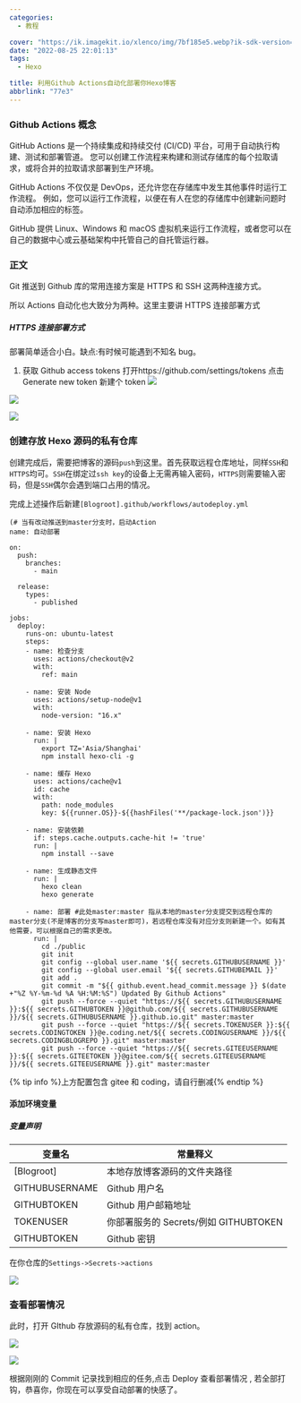 ```yaml
---
categories:
  - 教程

cover: "https://ik.imagekit.io/xlenco/img/7bf185e5.webp?ik-sdk-version=javascript-1.4.3&updatedAt=1670556758388"
date: "2022-08-25 22:01:13"
tags:
  - Hexo

title: 利用Github Actions自动化部署你Hexo博客
abbrlink: "77e3"
---
```


### Github Actions 概念

GitHub Actions 是一个持续集成和持续交付 (CI/CD) 平台，可用于自动执行构建、测试和部署管道。 您可以创建工作流程来构建和测试存储库的每个拉取请求，或将合并的拉取请求部署到生产环境。

GitHub Actions 不仅仅是 DevOps，还允许您在存储库中发生其他事件时运行工作流程。 例如，您可以运行工作流程，以便在有人在您的存储库中创建新问题时自动添加相应的标签。

GitHub 提供 Linux、Windows 和 macOS 虚拟机来运行工作流程，或者您可以在自己的数据中心或云基础架构中托管自己的自托管运行器。

### 正文

Git 推送到 Github 库的常用连接方案是 HTTPS 和 SSH 这两种连接方式。

所以 Actions 自动化也大致分为两种。这里主要讲 HTTPS 连接部署方式

##### HTTPS 连接部署方式

部署简单适合小白。缺点:有时候可能遇到不知名 bug。

1. 获取 Github access tokens
   打开https://github.com/settings/tokens
   点击 Generate new token 新建个 token
   ![](https://ik.imagekit.io/xlenco/img/VeryCapture_20220826175258.jpg?ik-sdk-version=javascript-1.4.3&updatedAt=1661507667397#crop=0&crop=0&crop=1&crop=1&id=L2uNP&originHeight=350&originWidth=1351&originalType=binary&ratio=1&rotation=0&showTitle=false&status=done&style=none&title=)

![](https://ik.imagekit.io/xlenco/img/VeryCapture_20220826175258.jpg?ik-sdk-version=javascript-1.4.3&updatedAt=1661507667397#crop=0&crop=0&crop=1&crop=1&id=w5T9Z&originHeight=350&originWidth=1351&originalType=binary&ratio=1&rotation=0&showTitle=false&status=done&style=none&title=)

![](https://ik.imagekit.io/xlenco/img/20200923085908748_yyLI6zVK8.png?ik-sdk-version=javascript-1.4.3&updatedAt=1661508148020#crop=0&crop=0&crop=1&crop=1&id=G0fCF&originHeight=183&originWidth=762&originalType=binary&ratio=1&rotation=0&showTitle=false&status=done&style=none&title=)

### 创建存放 Hexo 源码的私有仓库

创建完成后，需要把博客的源码`push`到这里。首先获取远程仓库地址，同样`SSH`和`HTTPS`均可。`SSH`在绑定过`ssh key`的设备上无需再输入密码，`HTTPS`则需要输入密码，但是`SSH`偶尔会遇到端口占用的情况。

完成上述操作后新建`[Blogroot].github/workflows/autodeploy.yml`

```
(# 当有改动推送到master分支时，启动Action
name: 自动部署

on:
  push:
    branches:
      - main

  release:
    types:
      - published

jobs:
  deploy:
    runs-on: ubuntu-latest
    steps:
    - name: 检查分支
      uses: actions/checkout@v2
      with:
        ref: main

    - name: 安装 Node
      uses: actions/setup-node@v1
      with:
        node-version: "16.x"

    - name: 安装 Hexo
      run: |
        export TZ='Asia/Shanghai'
        npm install hexo-cli -g

    - name: 缓存 Hexo
      uses: actions/cache@v1
      id: cache
      with:
        path: node_modules
        key: ${{runner.OS}}-${{hashFiles('**/package-lock.json')}}

    - name: 安装依赖
      if: steps.cache.outputs.cache-hit != 'true'
      run: |
        npm install --save

    - name: 生成静态文件
      run: |
        hexo clean
        hexo generate

    - name: 部署 #此处master:master 指从本地的master分支提交到远程仓库的master分支(不是博客的分支写master即可)，若远程仓库没有对应分支则新建一个。如有其他需要，可以根据自己的需求更改。
      run: |
        cd ./public
        git init
        git config --global user.name '${{ secrets.GITHUBUSERNAME }}'
        git config --global user.email '${{ secrets.GITHUBEMAIL }}'
        git add .
        git commit -m "${{ github.event.head_commit.message }} $(date +"%Z %Y-%m-%d %A %H:%M:%S") Updated By Github Actions"
        git push --force --quiet "https://${{ secrets.GITHUBUSERNAME }}:${{ secrets.GITHUBTOKEN }}@github.com/${{ secrets.GITHUBUSERNAME }}/${{ secrets.GITHUBUSERNAME }}.github.io.git" master:master
        git push --force --quiet "https://${{ secrets.TOKENUSER }}:${{ secrets.CODINGTOKEN }}@e.coding.net/${{ secrets.CODINGUSERNAME }}/${{  secrets.CODINGBLOGREPO }}.git" master:master
        git push --force --quiet "https://${{ secrets.GITEEUSERNAME }}:${{ secrets.GITEETOKEN }}@gitee.com/${{ secrets.GITEEUSERNAME }}/${{ secrets.GITEEUSERNAME }}.git" master:master
```

{% tip info %}上方配置包含 gitee 和 coding，请自行删减{% endtip %}

#### 添加环境变量

##### 变量声明

| 变量名         | 常量释义                              |
| -------------- | ------------------------------------- |
| [Blogroot]     | 本地存放博客源码的文件夹路径          |
| GITHUBUSERNAME | Github 用户名                         |
| GITHUBTOKEN    | Github 用户邮箱地址                   |
| TOKENUSER      | 你部署服务的 Secrets/例如 GITHUBTOKEN |
| GITHUBTOKEN    | Github 密钥                           |

在你仓库的`Settings->Secrets->actions`

![](https://ik.imagekit.io/xlenco/img/VeryCapture_20220826182938_Ygv6lo1Va.jpg#crop=0&crop=0&crop=1&crop=1&id=AgjkB&originHeight=651&originWidth=1178&originalType=binary&ratio=1&rotation=0&showTitle=false&status=done&style=none&title=)

### 查看部署情况

此时，打开 GIthub 存放源码的私有仓库，找到 action。

![](https://ik.imagekit.io/xlenco/img/VeryCapture_20220826190814_1aIDQgiua.jpg?ik-sdk-version=javascript-1.4.3&updatedAt=1661512231731#crop=0&crop=0&crop=1&crop=1&id=OHER2&originHeight=590&originWidth=1347&originalType=binary&ratio=1&rotation=0&showTitle=false&status=done&style=none&title=)

![](https://ik.imagekit.io/xlenco/img/VeryCapture_20220826190952_SANuIC_aD.jpg?ik-sdk-version=javascript-1.4.3&updatedAt=1661512231650#crop=0&crop=0&crop=1&crop=1&id=akJX2&originHeight=629&originWidth=1347&originalType=binary&ratio=1&rotation=0&showTitle=false&status=done&style=none&title=)

根据刚刚的 Commit 记录找到相应的任务,点击 Deploy 查看部署情况 , 若全部打钩，恭喜你，你现在可以享受自动部署的快感了。
